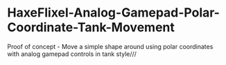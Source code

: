 # HaxeFlixel-Analog-Gamepad-Polar-Coordinate-Tank-Movement
Proof of concept - Move a simple shape around using polar coordinates with analog gamepad controls in tank style///
